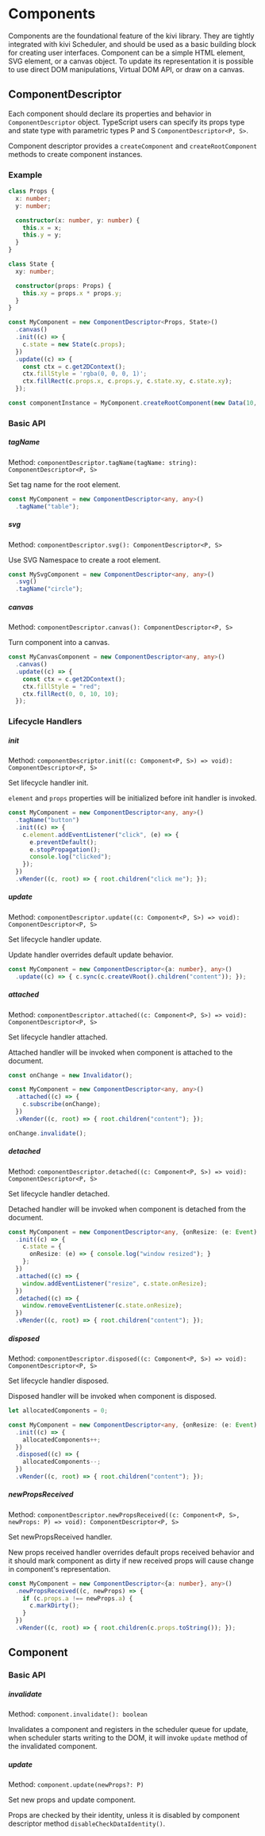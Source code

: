 # Components

Components are the foundational feature of the kivi library. They are tightly integrated with kivi Scheduler, and should
be used as a basic building block for creating user interfaces. Component can be a simple HTML element, SVG element,
or a canvas object. To update its representation it is possible to use direct DOM manipulations, Virtual DOM API, or
draw on a canvas.

## ComponentDescriptor

Each component should declare its properties and behavior in `ComponentDescriptor` object. TypeScript users can specify
its props type and state type with parametric types P and S `ComponentDescriptor<P, S>`.

Component descriptor provides a `createComponent` and `createRootComponent` methods to create component instances.

### Example

```ts
class Props {
  x: number;
  y: number;

  constructor(x: number, y: number) {
    this.x = x;
    this.y = y;
  }
}

class State {
  xy: number;

  constructor(props: Props) {
    this.xy = props.x * props.y;
  }
}

const MyComponent = new ComponentDescriptor<Props, State>()
  .canvas()
  .init((c) => {
    c.state = new State(c.props);
  })
  .update((c) => {
    const ctx = c.get2DContext();
    ctx.fillStyle = 'rgba(0, 0, 0, 1)';
    ctx.fillRect(c.props.x, c.props.y, c.state.xy, c.state.xy);
  });

const componentInstance = MyComponent.createRootComponent(new Data(10, 20));
```

### Basic API

##### tagName

Method: `componentDescriptor.tagName(tagName: string): ComponentDescriptor<P, S>`

Set tag name for the root element.

```ts
const MyComponent = new ComponentDescriptor<any, any>()
  .tagName("table");
```

##### svg

Method: `componentDescriptor.svg(): ComponentDescriptor<P, S>`

Use SVG Namespace to create a root element.

```ts
const MySvgComponent = new ComponentDescriptor<any, any>()
  .svg()
  .tagName("circle");
```

##### canvas

Method: `componentDescriptor.canvas(): ComponentDescriptor<P, S>`

Turn component into a canvas.

```ts
const MyCanvasComponent = new ComponentDescriptor<any, any>()
  .canvas()
  .update((c) => {
    const ctx = c.get2DContext();
    ctx.fillStyle = "red";
    ctx.fillRect(0, 0, 10, 10);
  });
```

### Lifecycle Handlers

##### init

Method: `componentDescriptor.init((c: Component<P, S>) => void): ComponentDescriptor<P, S>`

Set lifecycle handler init.

`element` and `props` properties will be initialized before init handler is invoked.

```ts
const MyComponent = new ComponentDescriptor<any, any>()
  .tagName("button")
  .init((c) => {
    c.element.addEventListener("click", (e) => {
      e.preventDefault();
      e.stopPropagation();
      console.log("clicked");
    });
  })
  .vRender((c, root) => { root.children("click me"); });
```

##### update

Method: `componentDescriptor.update((c: Component<P, S>) => void): ComponentDescriptor<P, S>`

Set lifecycle handler update.

Update handler overrides default update behavior.

```ts
const MyComponent = new ComponentDescriptor<{a: number}, any>()
  .update((c) => { c.sync(c.createVRoot().children("content")); });
```

##### attached

Method: `componentDescriptor.attached((c: Component<P, S>) => void): ComponentDescriptor<P, S>`

Set lifecycle handler attached.

Attached handler will be invoked when component is attached to the document.

```ts
const onChange = new Invalidator();

const MyComponent = new ComponentDescriptor<any, any>()
  .attached((c) => {
    c.subscribe(onChange);
  })
  .vRender((c, root) => { root.children("content"); });

onChange.invalidate();
```

##### detached

Method: `componentDescriptor.detached((c: Component<P, S>) => void): ComponentDescriptor<P, S>`

Set lifecycle handler detached.

Detached handler will be invoked when component is detached from the document.

```ts
const MyComponent = new ComponentDescriptor<any, {onResize: (e: Event) => void}>()
  .init((c) => {
    c.state = {
      onResize: (e) => { console.log("window resized"); }
    };
  })
  .attached((c) => {
    window.addEventListener("resize", c.state.onResize);
  })
  .detached((c) => {
    window.removeEventListener(c.state.onResize);
  })
  .vRender((c, root) => { root.children("content"); });
```

##### disposed

Method: `componentDescriptor.disposed((c: Component<P, S>) => void): ComponentDescriptor<P, S>`

Set lifecycle handler disposed.

Disposed handler will be invoked when component is disposed.

```ts
let allocatedComponents = 0;

const MyComponent = new ComponentDescriptor<any, {onResize: (e: Event) => void}>()
  .init((c) => {
    allocatedComponents++;
  })
  .disposed((c) => {
    allocatedComponents--;
  })
  .vRender((c, root) => { root.children("content"); });
```

##### newPropsReceived

Method: `componentDescriptor.newPropsReceived((c: Component<P, S>, newProps: P) => void): ComponentDescriptor<P, S>`

Set newPropsReceived handler.

New props received handler overrides default props received behavior and it should mark component as dirty if new
received props will cause change in component's representation.

```ts
const MyComponent = new ComponentDescriptor<{a: number}, any>()
  .newPropsReceived((c, newProps) => {
    if (c.props.a !== newProps.a) {
      c.markDirty();
    }
  })
  .vRender((c, root) => { root.children(c.props.toString()); });
```

## Component

### Basic API

##### invalidate

Method: `component.invalidate(): boolean`

Invalidates a component and registers in the scheduler queue for update, when scheduler starts writing to the DOM, it
will invoke `update` method of the invalidated component.

##### update

Method: `component.update(newProps?: P)`

Set new props and update component.

Props are checked by their identity, unless it is disabled by component descriptor method `disableCheckDataIdentity()`.
